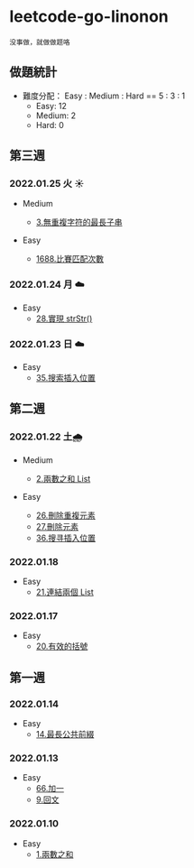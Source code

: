 # leetcode-go-linonon
`没事做，就做做题咯`
## 做題統計
- 難度分配： Easy : Medium : Hard == 5 : 3 : 1
    - Easy: 12 
    - Medium: 2
    - Hard: 0
## 第三週
### 2022.01.25 火 :sunny:
- Medium
    - [3.無重複字符的最長子串](code/string/0003-lengthOfLongestSubstring/3.md)

- Easy
    - [1688.比賽匹配次數](/code/unknow/1688-numberOfMatches/README.md)
### 2022.01.24 月 :cloud:
- Easy
    - [28.實現 strStr()](/code/string/0028-strStr/README.md)
### 2022.01.23 日 :cloud:
- Easy
    - [35.搜索插入位置](/code/array/0035-searchInsert/README.md)
## 第二週
### 2022.01.22 土:cloud_with_rain:
- Medium
    - [2.兩數之和 List](/code/linked-list/0002-addTwoNumbers/README.md) 

- Easy
    - [26.刪除重複元素](/code/array/0026-removeDuplicates/README.md)
    - [27.刪除元素](code/array/0027-removeElement/README.md)
    - [36.搜寻插入位置](/code/array/0035-searchInsert/README.md) 

### 2022.01.18
- Easy
    - [21.連結兩個 List](/code/linked-list/0021-mergeTwoLists/README.md)

### 2022.01.17
- Easy
    - [20.有效的括號](code/string/0020-isValidKuoHao/README.md)

## 第一週

### 2022.01.14
- Easy
    - [14.最長公共前綴](/code/string/0014-longestCommonPrefix/README.md)

### 2022.01.13
- Easy
    - [66.加一](/code/array/0066-plusOne/README.md)
    - [9.回文](code/math/0009-isPalindrome/README.md)

### 2022.01.10
- Easy
    - [1.兩數之和](/code/array/0001-twoSum/README.md)
